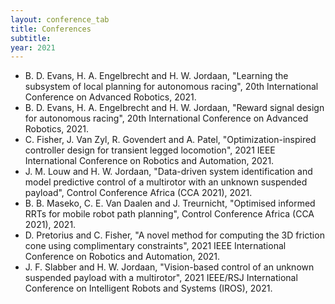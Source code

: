 ```yaml
---
layout: conference_tab
title: Conferences
subtitle: 
year: 2021
---
```


<!---
#### 2021
-->
- B. D. Evans, H. A. Engelbrecht and H. W. Jordaan, "Learning the subsystem of local planning for autonomous racing", 20th International Conference on Advanced Robotics, 2021.
- B. D. Evans, H. A. Engelbrecht and H. W. Jordaan, "Reward signal design for autonomous racing", 20th International Conference on Advanced Robotics, 2021.
- C. Fisher, J. Van Zyl, R. Govendert and A. Patel, "Optimization-inspired controller design for transient legged locomotion", 2021 IEEE International Conference on Robotics and Automation, 2021.
- J. M. Louw and H. W. Jordaan, "Data-driven system identification and model predictive control of a
multirotor with an unknown suspended payload", Control Conference Africa (CCA 2021), 2021.
- B. B. Maseko, C. E. Van Daalen and J. Treurnicht, "Optimised informed RRTs for mobile robot path planning", Control Conference Africa (CCA 2021), 2021.
- D. Pretorius and C. Fisher, "A novel method for computing the 3D friction cone using complimentary constraints", 2021 IEEE International Conference on Robotics and Automation, 2021.
- J. F. Slabber and H. W. Jordaan, "Vision-based control of an unknown suspended payload with a multirotor", 2021 IEEE/RSJ International Conference on Intelligent Robots and Systems (IROS), 2021.